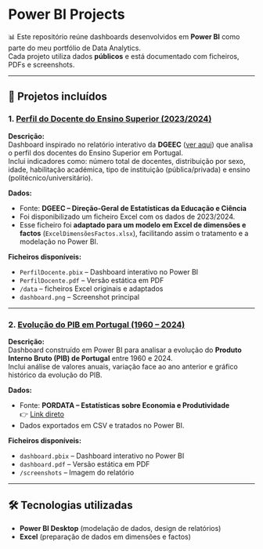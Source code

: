 # Power BI Projects

📊 Este repositório reúne dashboards desenvolvidos em **Power BI** como parte do meu portfólio de Data Analytics.  
Cada projeto utiliza dados **públicos** e está documentado com ficheiros, PDFs e screenshots.

---

## 🔹 Projetos incluídos

### 1. [Perfil do Docente do Ensino Superior (2023/2024)](perfil-docente-ensino-superior-pt)

**Descrição:**  
Dashboard inspirado no relatório interativo da **DGEEC** ([ver aqui](https://app.powerbi.com/view?r=eyJrIjoiOTdhNzI3YjctYTM1ZC00NjUyLThkZGYtMjdjNDUzZTA3NjllIiwidCI6ImQ0MWIzMGNmLTgzMzEtNGJkNC05YTJkLTg3NGY1MmIwMDQxNSIsImMiOjh9)) que analisa o perfil dos docentes do Ensino Superior em Portugal.  
Inclui indicadores como: número total de docentes, distribuição por sexo, idade, habilitação académica, tipo de instituição (pública/privada) e ensino (politécnico/universitário).  

**Dados:**  
- Fonte: **DGEEC – Direção-Geral de Estatísticas da Educação e Ciência**  
- Foi disponibilizado um ficheiro Excel com os dados de 2023/2024.  
- Esse ficheiro foi **adaptado para um modelo em Excel de dimensões e factos** (`ExcelDimensõesFactos.xlsx`), facilitando assim o tratamento e a modelação no Power BI.  

**Ficheiros disponíveis:**  
- `PerfilDocente.pbix` – Dashboard interativo no Power BI  
- `PerfilDocente.pdf` – Versão estática em PDF  
- `/data` – ficheiros Excel originais e adaptados  
- `dashboard.png` – Screenshot principal  

---

### 2. [Evolução do PIB em Portugal (1960 – 2024)](pib-portugal-1960-2024)

**Descrição:**  
Dashboard construído em Power BI para analisar a evolução do **Produto Interno Bruto (PIB) de Portugal** entre 1960 e 2024.  
Inclui análise de valores anuais, variação face ao ano anterior e gráfico histórico da evolução do PIB.  

**Dados:**  
- Fonte: **PORDATA – Estatísticas sobre Economia e Produtividade**  
  👉 [Link direto](https://www.pordata.pt/pt/estatisticas/economia/crescimento-e-produtividade/produto-interno-bruto-pib)  
- Dados exportados em CSV e tratados no Power BI.  

**Ficheiros disponíveis:**  
- `dashboard.pbix` – Dashboard interativo no Power BI  
- `dashboard.pdf` – Versão estática em PDF  
- `/screenshots` – Imagem do relatório  

---

## 🛠️ Tecnologias utilizadas
- **Power BI Desktop** (modelação de dados, design de relatórios)  
- **Excel** (preparação de dados em dimensões e factos)  


